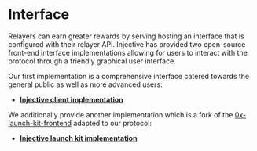 # Interface

Relayers can earn greater rewards by serving hosting an interface that is configured with their relayer API. Injective has provided two open-source front-end interface implementations allowing for users to interact with the protocol through a friendly graphical user interface.

Our first implementation is a comprehensive interface catered towards the general public as well as more advanced users:

* [**Injective client implementation**](https://github.com/InjectiveLabs/injective-client)

We additionally provide another implementation which is a fork of the [0x-launch-kit-frontend](https://github.com/0xProject/0x-launch-kit-frontend) adapted to our protocol:

* [**Injective launch kit implementation**](https://github.com/InjectiveLabs/0x-frontend)



